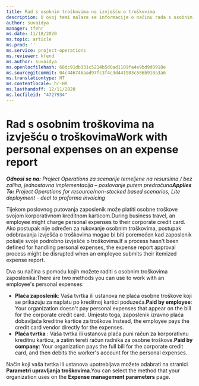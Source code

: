 ```yaml
---
title: Rad s osobnim troškovima na izvješću o troškovima
description: U ovoj temi nalaze se informacije o načinu rada s osobnim troškovima zaposlenih za putovanja u poslovne svrhe.
author: suvaidya
manager: tfehr
ms.date: 11/18/2020
ms.topic: article
ms.prod: ''
ms.service: project-operations
ms.reviewer: kfend
ms.author: suvaidya
ms.openlocfilehash: 68dc91db331c5214b5d0ad1109fa4e9bd9d0918e
ms.sourcegitcommit: 04c446746aad97fc3f4c3d441983c586b918a3a6
ms.translationtype: HT
ms.contentlocale: hr-HR
ms.lasthandoff: 12/11/2020
ms.locfileid: "4727934"
---
```

# <a name="work-with-personal-expenses-on-an-expense-report"></a><span data-ttu-id="008f3-103">Rad s osobnim troškovima na izvješću o troškovima</span><span class="sxs-lookup"><span data-stu-id="008f3-103">Work with personal expenses on an expense report</span></span>

<span data-ttu-id="008f3-104">_**Odnosi se na:** Project Operations za scenarije temeljene na resursima / bez zaliha, jednostavna implementacija – poslovanje putem predračuna_</span><span class="sxs-lookup"><span data-stu-id="008f3-104">_**Applies To:** Project Operations for resource/non-stocked based scenarios, Lite deployment - deal to proforma invoicing_</span></span>

<span data-ttu-id="008f3-105">Tijekom poslovnog putovanja zaposlenik može platiti osobne troškove svojom korporativnom kreditnom karticom.</span><span class="sxs-lookup"><span data-stu-id="008f3-105">During business travel, an employee might charge personal expenses to their corporate credit card.</span></span> <span data-ttu-id="008f3-106">Ako postupak nije određen za rukovanje osobnim troškovima, postupak odobravanja izvješća o troškovima mogao bi biti poremećen kad zaposlenik pošalje svoje podrobno izvješće o troškovima.</span><span class="sxs-lookup"><span data-stu-id="008f3-106">If a process hasn't been defined for handling personal expenses, the expense report approval process might be disrupted when an employee submits their itemized expense report.</span></span>

<span data-ttu-id="008f3-107">Dva su načina s pomoću kojih možete raditi s osobnim troškovima zaposlenika:</span><span class="sxs-lookup"><span data-stu-id="008f3-107">There are two methods you can use to work with an employee's personal expenses:</span></span>

  - <span data-ttu-id="008f3-108">**Plaća zaposlenik**: Vaša tvrtka ili ustanova ne plaća osobne troškove koji se prikazuju za naplatu po kreditnoj kartici poduzeća.</span><span class="sxs-lookup"><span data-stu-id="008f3-108">**Paid by employee**: Your organization doesn't pay personal expenses that appear on the bill for the corporate credit card.</span></span> <span data-ttu-id="008f3-109">Umjesto toga, zaposlenik izravno plaća dobavljača kreditne kartice za troškove.</span><span class="sxs-lookup"><span data-stu-id="008f3-109">Instead, the employee pays the credit card vendor directly for the expenses.</span></span> 
  - <span data-ttu-id="008f3-110">**Plaća tvrtka** : Vaša tvrtka ili ustanova plaća puni račun za korporativnu kreditnu karticu, a zatim tereti račun radnika za osobne troškove.</span><span class="sxs-lookup"><span data-stu-id="008f3-110">**Paid by company**: Your organization pays the full bill for the corporate credit card, and then debits the worker's account for the personal expenses.</span></span>

<span data-ttu-id="008f3-111">Način koji vaša tvrtka ili ustanova upotrebljava možete odabrati na stranici **Parametri upravljanja troškovima**.</span><span class="sxs-lookup"><span data-stu-id="008f3-111">You can select the method that your organization uses on the **Expense management parameters** page.</span></span>
